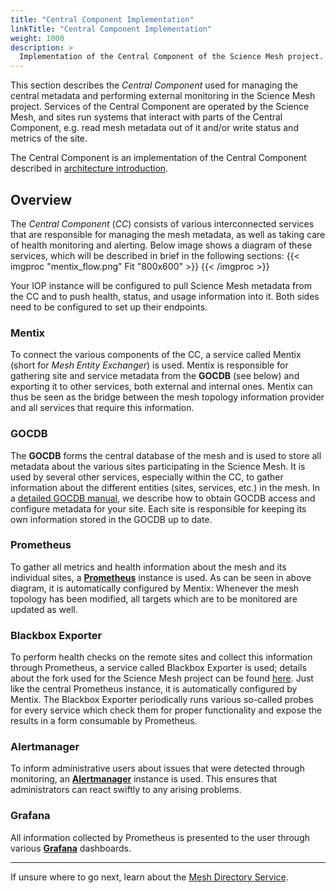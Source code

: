```yaml
---
title: "Central Component Implementation"
linkTitle: "Central Component Implementation"
weight: 1000
description: >
  Implementation of the Central Component of the Science Mesh project.
---
```


This section describes the _Central Component_ used for managing the central metadata and performing external monitoring in the Science Mesh project. Services of the Central Component are operated by the Science Mesh, and sites run systems that interact with parts of the Central Component, e.g. read mesh metadata out of it and/or write status and metrics of the site.

The Central Component is an implementation of the Central Component
described in [architecture introduction](/docs/architecture/central-component-architecture).

## Overview
The _Central Component_ (_CC_) consists of various interconnected services that are responsible for managing the mesh metadata, as well as taking care of health monitoring and alerting. Below image shows a diagram of these services, which will be described in brief in the following sections:
{{< imgproc "mentix_flow.png" Fit "800x600" >}}
{{< /imgproc >}}

Your IOP instance will be configured to pull Science Mesh metadata from the CC and to push health, status, and usage information into it. Both sides need to be configured to set up their endpoints.

### Mentix
To connect the various components of the CC, a service called Mentix (short for _Mesh Entity Exchanger_) is used. Mentix is responsible for gathering site and service metadata from the **GOCDB** (see below) and exporting it to other services, both external and internal ones. Mentix can thus be seen as the bridge between the mesh topology information provider and all services that require this information.

### GOCDB
The **GOCDB** forms the central database of the mesh and is used to store all metadata about the various sites participating in the Science Mesh. It is used by several other services, especially within the CC, to gather information about the different entities (sites, services, etc.) in the mesh. In a [detailed GOCDB manual](/docs/technical-documentation/central-database/), we describe how to obtain GOCDB access and configure metadata for your site. Each site is responsible for keeping its own information stored in the GOCDB up to date.

### Prometheus
To gather all metrics and health information about the mesh and its individual sites, a **[Prometheus](https://prometheus.sciencemesh.uni-muenster.de)** instance is used. As can be seen in above diagram, it is automatically configured by Mentix: Whenever the mesh topology has been modified, all targets which are to be monitored are updated as well.

### Blackbox Exporter
To perform health checks on the remote sites and collect this information through Prometheus, a service called Blackbox Exporter is used; details about the fork used for the Science Mesh project can be found [here](../../Technical-documentation/Monitoring/Health-Monitoring/bbe). Just like the central Prometheus instance, it is automatically configured by Mentix. The Blackbox Exporter periodically runs various so-called probes for every service which check them for proper functionality and expose the results in a form consumable by Prometheus.

### Alertmanager
To inform administrative users about issues that were detected through monitoring, an **[Alertmanager](https://alerts.sciencemesh.uni-muenster.de)** instance is used. This ensures that administrators can react swiftly to any arising problems.

### Grafana
All information collected by Prometheus is presented to the user through various **[Grafana](https://grafana.sciencemesh.uni-muenster.de)** dashboards.

---

If unsure where to go next, learn about the [Mesh Directory
Service](../mesh-directory-service).

